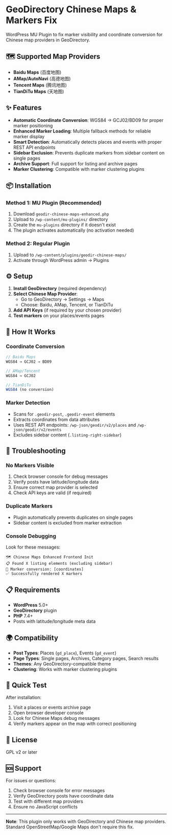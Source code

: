 # GeoDirectory Chinese Maps & Markers Fix

WordPress MU Plugin to fix marker visibility and coordinate conversion for Chinese map providers in GeoDirectory.

## 🗺️ Supported Map Providers

- **Baidu Maps** (百度地图)
- **AMap/AutoNavi** (高德地图) 
- **Tencent Maps** (腾讯地图)
- **TianDiTu Maps** (天地图)

## ✨ Features

- **Automatic Coordinate Conversion**: WGS84 → GCJ02/BD09 for proper marker positioning
- **Enhanced Marker Loading**: Multiple fallback methods for reliable marker display
- **Smart Detection**: Automatically detects places and events with proper REST API endpoints
- **Sidebar Exclusion**: Prevents duplicate markers from sidebar content on single pages
- **Archive Support**: Full support for listing and archive pages
- **Marker Clustering**: Compatible with marker clustering plugins

## 📦 Installation

### Method 1: MU Plugin (Recommended)

1. Download `geodir-chinese-maps-enhanced.php`
2. Upload to `/wp-content/mu-plugins/` directory
3. Create the `mu-plugins` directory if it doesn't exist
4. The plugin activates automatically (no activation needed)

### Method 2: Regular Plugin

1. Upload to `/wp-content/plugins/geodir-chinese-maps/`
2. Activate through WordPress admin → Plugins

## ⚙️ Setup

1. **Install GeoDirectory** (required dependency)
2. **Select Chinese Map Provider**:
   - Go to GeoDirectory → Settings → Maps
   - Choose: Baidu, AMap, Tencent, or TianDiTu
3. **Add API Keys** (if required by your chosen provider)
4. **Test markers** on your places/events pages

## 🎯 How It Works

### Coordinate Conversion
```javascript
// Baidu Maps
WGS84 → GCJ02 → BD09

// AMap/Tencent  
WGS84 → GCJ02

// TianDiTu
WGS84 (no conversion)
```

### Marker Detection
- Scans for `.geodir-post`, `.geodir-event` elements
- Extracts coordinates from data attributes
- Uses REST API endpoints: `/wp-json/geodir/v2/places` and `/wp-json/geodir/v2/events`
- Excludes sidebar content (`.listing-right-sidebar`)

## 🔧 Troubleshooting

### No Markers Visible
1. Check browser console for debug messages
2. Verify posts have latitude/longitude data
3. Ensure correct map provider is selected
4. Check API keys are valid (if required)

### Duplicate Markers
- Plugin automatically prevents duplicates on single pages
- Sidebar content is excluded from marker extraction

### Console Debugging
Look for these messages:
```
🗺️ Chinese Maps Enhanced Frontend Init
📋 Found X listing elements (excluding sidebar)
🔄 Marker conversion: [coordinates]
✅ Successfully rendered X markers
```

## 📋 Requirements

- **WordPress** 5.0+
- **GeoDirectory** plugin
- **PHP** 7.4+
- Posts with latitude/longitude meta data

## 🌍 Compatibility

- **Post Types**: Places (`gd_place`), Events (`gd_event`)
- **Page Types**: Single pages, Archives, Category pages, Search results
- **Themes**: Any GeoDirectory-compatible theme
- **Clustering**: Works with marker clustering plugins

## 🚀 Quick Test

After installation:

1. Visit a places or events archive page
2. Open browser developer console
3. Look for Chinese Maps debug messages
4. Verify markers appear on the map with correct positioning

## 📝 License

GPL v2 or later

## 🆘 Support

For issues or questions:
1. Check browser console for error messages
2. Verify GeoDirectory posts have coordinate data
3. Test with different map providers
4. Ensure no JavaScript conflicts

---

**Note**: This plugin only works with GeoDirectory and Chinese map providers. Standard OpenStreetMap/Google Maps don't require this fix.
